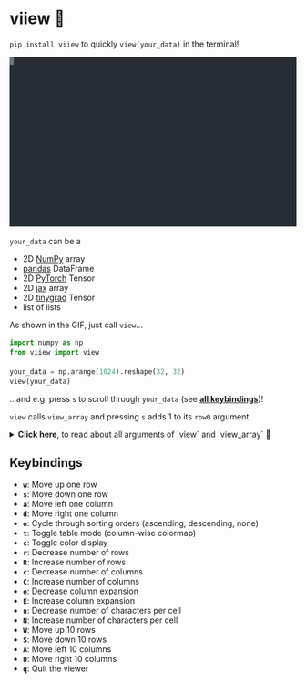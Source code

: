 # viiew 🧐
`pip install viiew` to quickly `view(your_data)` in the terminal!

<p align="center">
  <img src="https://github.com/codingfisch/viiew/blob/main/demo.svg">
</p>

`your_data` can be a

- 2D [NumPy](https://github.com/numpy/numpy) array
- [pandas](https://github.com/pandas-dev/pandas) DataFrame
- 2D [PyTorch](https://github.com/pytorch/pytorch) Tensor
- 2D [jax](https://github.com/jax-ml/jax) array
- 2D [tinygrad](https://github.com/tinygrad/tinygrad) Tensor
- list of lists

As shown in the GIF, just call `view`...
```python
import numpy as np
from viiew import view

your_data = np.arange(1024).reshape(32, 32)
view(your_data)
```
...and e.g. press `s` to scroll through `your_data` (see [**all keybindings**](https://github.com/codingfisch/viiew?tab=readme-ov-file#keybindings))!

`view` calls `view_array` and pressing `s` adds 1 to its `row0` argument.

<details>
  <summary><b>Click here</b>, to read about all arguments of `view` and `view_array` 📑</summary>

`view` and `view_array` take the arguments
- `data`: The data object to view (e.g., numpy array, pandas DataFrame, etc.)  
- `row0`: Starting row index (default: 0)  
- `col0`: Starting column index (default: 0)  
- `nrows`: Number of rows to display (default: 50)  
- `ncols`: Number of columns to display (default: 10)  
- `cidx`: Current column index for sorting (default: None)  
- `order`: Sorting order (0: none, 1: ascending, -1: descending) (default: 0)  
- `color`: Whether to use color coding for values (default: True)  
- `is_table`: Whether to treat the data as a table (auto-detected for pandas DataFrames) (default: None)  
- `expand`: Expansion level for columns (default: 0)  
- `nchars`: Number of characters per cell (default: 7)  
- `end`: String to append after each cell (default: ' ')  
</details>

## Keybindings
- **`w`**: Move up one row
- **`s`**: Move down one row
- **`a`**: Move left one column
- **`d`**: Move right one column
- **`o`**: Cycle through sorting orders (ascending, descending, none)
- **`t`**: Toggle table mode (column-wise colormap)
- **`c`**: Toggle color display
- **`r`**: Decrease number of rows
- **`R`**: Increase number of rows
- **`c`**: Decrease number of columns
- **`C`**: Increase number of columns
- **`e`**: Decrease column expansion
- **`E`**: Increase column expansion
- **`n`**: Decrease number of characters per cell
- **`N`**: Increase number of characters per cell
- **`W`**: Move up 10 rows
- **`S`**: Move down 10 rows
- **`A`**: Move left 10 columns
- **`D`**: Move right 10 columns
- **`q`**: Quit the viewer
